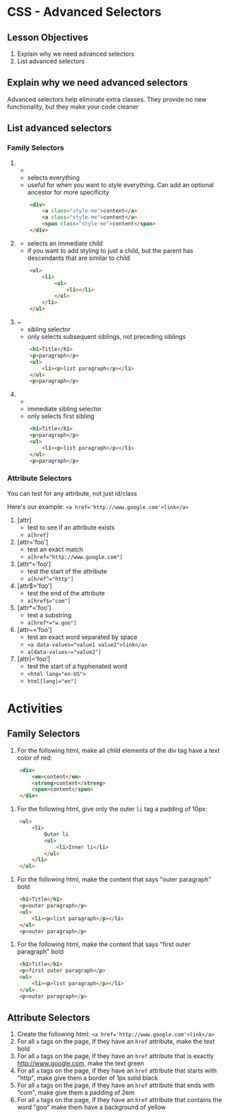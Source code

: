 # CSS - Advanced Selectors

## Lesson Objectives
1. Explain why we need advanced selectors
1. List advanced selectors

## Explain why we need advanced selectors

Advanced selectors help eliminate extra classes.  They provide no new functionality, but they make your code cleaner

## List advanced selectors

### Family Selectors

1. *
	- selects everything
	- useful for when you want to style everything.  Can add an optional ancestor for more specificity
	```html
		<div>
			<a class="style-me">content</a>
			<a class="style-me">content</a>
			<span class="style-me">content</span>
		</div>
	```
1. >
	- selects an immediate child
	- if you want to add styling to just a child, but the parent has descendants that are similar to child
	```html
		<ul>
			<li>
				<ul>
					<li></li>
				</ul>
			</li>
		</ul>
	```
1. ~
    - sibling selector
	- only selects subsequent siblings, not preceding siblings
	```html
		<h1>Title</h1>
		<p>paragraph</p>
		<ul>
			<li><p>list paragraph</p></li>
		</ul>
		<p>paragraph</p>
	```
1. +
	- immediate sibling selector
    - only selects first sibling
	```html
		<h1>Title</h1>
		<p>paragraph</p>
		<ul>
			<li><p>list paragraph</p></li>
		</ul>
		<p>paragraph</p>
	```

### Attribute Selectors

You can test for any attribute, not just id/class

Here's our example: `<a href='http://www.google.com'>link</a>`

1. [attr]
	- test to see if an attribute exists
	- `a[href]`
1. [attr='foo']
	- test an exact match
	- `a[href="http://www.google.com"]`
1. [attr^='foo']
	- test the start of the attribute
	- `a[href^="http"]`
1. [attr$='foo']
	- test the end of the attribute
	- `a[href$="com"]`
1. [attr*='foo']
	- test a substring
	- `a[href*="w.goo"]`
1. [attr~='foo']
	- test an exact word separated by space
	- `<a data-values="value1 value2">link</a>`
	- `a[data-values~="value2"]`
1. [attr|='foo']
	- test the start of a hyphenated word
	- `<html lang="en-US">`
	- `html[lang|="en"]`

# Activities

## Family Selectors
1. For the following html, make all child elements of the div tag have a text color of red:
```html
	<div>
		<em>content</em>
		<strong>content</strong>
		<span>content</span>
	</div>
```
1. For the following html, give only the outer `li` tag a padding of 10px:
```html
	<ul>
		<li>
			Outer li
			<ul>
				<li>Inner li</li>
			</ul>
		</li>
	</ul>
```
1. For the following html, make the content that says "outer paragraph" bold
```html
	<h1>Title</h1>
	<p>outer paragraph</p>
	<ul>
		<li><p>list paragraph</p></li>
	</ul>
	<p>outer paragraph</p>
```
1. For the following html, make the content that says "first outer paragraph" bold
```html
	<h1>Title</h1>
	<p>first outer paragraph</p>
	<ul>
		<li><p>list paragraph</p></li>
	</ul>
	<p>outer paragraph</p>
```

## Attribute Selectors
1. Create the following html: `<a href='http://www.google.com'>link</a>`
1. For all `a` tags on the page, if they have an `href` attribute, make the text bold
1. For all `a` tags on the page, if they have an `href` attribute that is exactly http://www.google.com, make the text green
1. For all `a` tags on the page, if they have an `href` attribute that starts with "http", make give them a border of 1px solid black
1. For all `a` tags on the page, if they have an `href` attribute that ends with "com", make give them a padding of 2em
1. For all `a` tags on the page, if they have an `href` attribute that contains the word "goo" make them have a background of yellow
